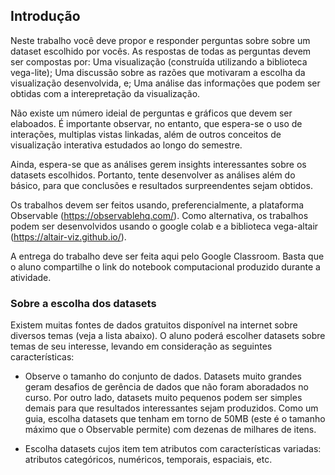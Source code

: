 ## Introdução
Neste trabalho você deve propor e responder perguntas sobre sobre um dataset escolhido por vocês. As respostas de todas as perguntas devem ser compostas por:
 Uma visualização (construída utilizando a biblioteca vega-lite);
 Uma discussão sobre as razões que motivaram a escolha da visualização desenvolvida, e;
 Uma análise das informações que podem ser obtidas com a interepretação da visualização.

Não existe um número ideial de perguntas e gráficos que devem ser elaboados. É importante observar, no entanto, que espera-se o uso de interações, multiplas vistas linkadas, além de outros conceitos de visualização interativa estudados ao longo do semestre.

Ainda, espera-se que as análises gerem insights interessantes sobre os datasets escolhidos. Portanto, tente desenvolver as análises além do básico, para que conclusões e resultados surpreendentes sejam obtidos.

Os trabalhos devem ser feitos usando, preferencialmente, a plataforma Observable (https://observablehq.com/). Como alternativa, os trabalhos podem ser desenvolvidos usando o google colab e a biblioteca vega-altair (https://altair-viz.github.io/).

A entrega do trabalho deve ser feita aqui pelo Google Classroom. Basta que o aluno compartilhe o link do notebook computacional produzido durante a atividade.

### Sobre a escolha dos datasets

Existem muitas fontes de dados gratuitos disponível na internet sobre diversos temas (veja a lista abaixo). O aluno poderá escolher datasets sobre temas de seu interesse, levando em consideração as seguintes características:

- Observe o tamanho do conjunto de dados. Datasets muito grandes geram desafios de gerência de dados que não foram aboradados no curso. Por outro lado, datasets muito pequenos podem ser simples demais para que resultados interessantes sejam produzidos. Como um guia, escolha datasets que tenham em torno de 50MB (este é o tamanho máximo que o Observable permite) com dezenas de milhares de itens.

- Escolha datasets cujos item tem atributos com características variadas: atributos categóricos, numéricos, temporais, espaciais, etc.
